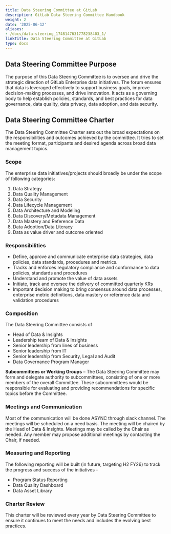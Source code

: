 ```yaml
---
title: Data Steering Committee at GitLab
description: GitLab Data Steering Committee Handbook
weight: 2
date: '2025-06-12'
aliases:
- /docs/data-steering_1748147631778238403_1/
linkTitle: Data Steering Committee at GitLab
type: docs
---
```


## Data Steering Committee Purpose

The purpose of this Data Steering Committee is to oversee and drive the strategic direction of GitLab Enterprise data initiatives. The forum ensures that data is leveraged effectively to support business goals, improve decision-making processes, and drive innovation. It acts as a governing body to help establish policies, standards, and best practices for data governance, data quality, data privacy, data adoption, and data security.

## Data Steering Committee Charter

The Data Steering Committee Charter sets out the broad expectations on the responsibilities and outcomes achieved by the committee. It tries to set the meeting format, participants and desired agenda across broad data management topics.

### Scope

The enterprise data initiatives/projects should broadly be under the scope of following categories:

1. Data Strategy
1. Data Quality Management
1. Data Security
1. Data Lifecycle Management
1. Data Architecture and Modeling
1. Data Discovery/Metadata Management
1. Data Mastery and Reference Data
1. Data Adoption/Data Literacy
1. Data as value driver and outcome oriented

### Responsibilities

- Define, approve and communicate enterprise data strategies, data policies, data standards, procedures and metrics.
- Tracks and enforces regulatory compliance and conformance to data policies, standards and procedures
- Understand and promote the value of data assets
- Initiate, track and oversee the delivery of committed quarterly KRs
- Important decision making to bring consensus around data processes, enterprise metric definitions, data mastery or reference data and validation procedures

### Composition

The Data Steering Committee consists of

- Head of Data & Insights
- Leadership team of Data & Insights
- Senior leadership from lines of business
- Senior leadership from IT
- Senior leadership from Security, Legal and Audit
- Data Governance Program Manager

**Subcommittees or Working Groups** – The Data Steering Committee may form and delegate authority to subcommittees, consisting of one or more members of the overall Committee. These subcommittees would be responsible for evaluating and providing recommendations for specific topics before the Committee.

### Meetings and Communication

Most of the communication will be done ASYNC through slack channel.
The meetings will be scheduled on a need basis. The meeting will be chaired by the Head of Data & Insights. Meetings may be called by the Chair as needed. Any member may propose additional meetings by contacting the Chair, if needed.

### Measuring and Reporting

The following reporting will be built (in future, targeting H2 FY26) to track the progress and success of the initiatives -

- Program Status Reporting
- Data Quality Dashboard
- Data Asset Library

### Charter Review

This charter will be reviewed every year by Data Steering Committee to ensure it continues to meet the needs and includes the evolving best practices.
